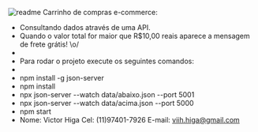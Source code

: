 ![readme](https://user-images.githubusercontent.com/93357799/159822113-ef802a87-f91c-4c2a-a877-78dbccc4cd92.png)
Carrinho de compras e-commerce:
- Consultando dados através de uma API.
- Quando o valor total for maior que R$10,00 reais aparece a mensagem de frete grátis! \o/
- 
- Para rodar o projeto execute os seguintes comandos:
-
- npm install -g json-server
- npm install
- npx json-server --watch data/abaixo.json --port 5001
- npx json-server --watch data/acima.json --port 5000
- npm start
- Nome: Victor Higa Cel: (11)97401-7926 E-mail: viih.higa@gmail.com
